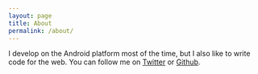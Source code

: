 ```yaml
---
layout: page
title: About
permalink: /about/
---
```


I develop on the Android platform most of the time, but I also like to write code for the web. You can follow me on [Twitter](https://twitter.com/alexfu914) or [Github](https://github.com/alexfu).
